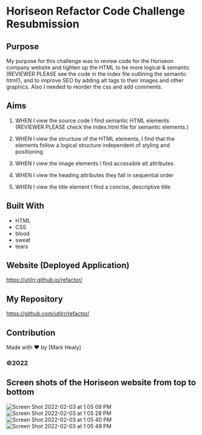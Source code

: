# Horiseon Refactor Code Challenge Resubmission

## Purpose
My purpose for this challenge was to review code for the Horiseon company website and tighten up the HTML to be more logical & semantic (REVIEWER PLEASE see the code in the index file outlining the semantic html!), and to improve SEO by adding alt tags to their images and other graphics. Also I needed to reorder the  css and add comments.

## Aims
1. WHEN I view the source code I find semantic HTML elements (REVIEWER PLEASE check the index.html file for semantic elements.)

2. WHEN I view the structure of the HTML elements, I find that the elements follow a logical structure independent of styling and positioning

3. WHEN I view the image elements I find accessible alt attributes

4. WHEN I view the heading attributes they fall in sequential order

5. WHEN I view the title element I find a concise, descriptive title

## Built With
* HTML
* CSS
* blood
* sweat
* tears

## Website (Deployed Application)
https://utilrr.github.io/refactor/

## My Repository
https://github.com/utilrr/refactor/



## Contribution
Made with ❤️ by [Mark Healy]
### ©️2022 

## Screen shots of the Horiseon website from top to bottom

![Screen Shot 2022-02-03 at 1 05 09 PM](https://user-images.githubusercontent.com/25494815/152402517-3c43b977-4577-4089-9898-cbb9bbe74356.png)
![Screen Shot 2022-02-03 at 1 05 28 PM](https://user-images.githubusercontent.com/25494815/152402537-c57513be-7b62-4a84-bacc-3e3ce1c98b4b.png)
![Screen Shot 2022-02-03 at 1 05 40 PM](https://user-images.githubusercontent.com/25494815/152402543-eaee1e3f-fd9f-4dc8-8aa0-70d137681852.png)
![Screen Shot 2022-02-03 at 1 05 49 PM](https://user-images.githubusercontent.com/25494815/152402565-f28aa143-53f8-4520-8c9d-1e6731c54bda.png)
